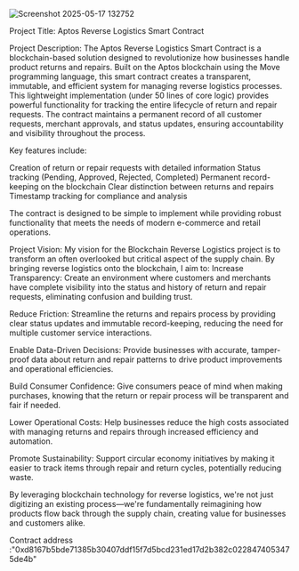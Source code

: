 
![Screenshot 2025-05-17 132752](https://github.com/user-attachments/assets/fccc1d56-afc6-409b-9dca-eb9776c7cd7e)

Project Title: Aptos Reverse Logistics Smart Contract

Project Description: The Aptos Reverse Logistics Smart Contract is a blockchain-based solution designed to revolutionize how businesses handle product returns and repairs. Built on the Aptos blockchain using the Move programming language, this smart contract creates a transparent, immutable, and efficient system for managing reverse logistics processes.
This lightweight implementation (under 50 lines of core logic) provides powerful functionality for tracking the entire lifecycle of return and repair requests. The contract maintains a permanent record of all customer requests, merchant approvals, and status updates, ensuring accountability and visibility throughout the process.

Key features include:

Creation of return or repair requests with detailed information
Status tracking (Pending, Approved, Rejected, Completed)
Permanent record-keeping on the blockchain
Clear distinction between returns and repairs
Timestamp tracking for compliance and analysis

The contract is designed to be simple to implement while providing robust functionality that meets the needs of modern e-commerce and retail operations.

Project Vision: My vision for the Blockchain Reverse Logistics project is to transform an often overlooked but critical aspect of the supply chain. By bringing reverse logistics onto the blockchain, 
I aim to: Increase Transparency: Create an environment where customers and merchants have complete visibility into the status and history of return and repair requests, eliminating confusion and building trust.

Reduce Friction: Streamline the returns and repairs process by providing clear status updates and immutable record-keeping, reducing the need for multiple customer service interactions.

Enable Data-Driven Decisions: Provide businesses with accurate, tamper-proof data about return and repair patterns to drive product improvements and operational efficiencies.

Build Consumer Confidence: Give consumers peace of mind when making purchases, knowing that the return or repair process will be transparent and fair if needed.

Lower Operational Costs: Help businesses reduce the high costs associated with managing returns and repairs through increased efficiency and automation.

Promote Sustainability: Support circular economy initiatives by making it easier to track items through repair and return cycles, potentially reducing waste.

By leveraging blockchain technology for reverse logistics, we're not just digitizing an existing process—we're fundamentally reimagining how products flow back through the supply chain, creating value for businesses and customers alike.

Contract address :"0xd8167b5bde71385b30407ddf15f7d5bcd231ed17d2b382c0228474053475de4b"
